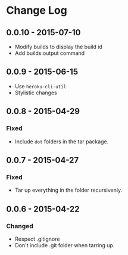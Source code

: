 # Change Log

## 0.0.10 - 2015-07-10

- Modify builds to display the build id
- Add builds:output <id> command

## 0.0.9 - 2015-06-15

- Use `heroku-cli-util`
- Stylistic changes

## 0.0.8 - 2015-04-29

### Fixed

- Include `dot` folders in the tar package.

## 0.0.7 - 2015-04-27

### Fixed

- Tar up everything in the folder recursivenly.

## 0.0.6 - 2015-04-22

### Changed

- Respect .gitignore
- Don't include .git folder when tarring up.
